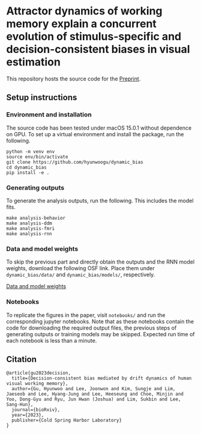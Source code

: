 # Attractor dynamics of working memory explain a concurrent evolution of stimulus-specific and decision-consistent biases in visual estimation

This repository hosts the source code for the [Preprint](https://www.biorxiv.org/content/10.1101/2023.06.28.546818v1).

## Setup instructions

### Environment and installation

The source code has been tested under macOS 15.0.1 without dependence on GPU. To set up a virtual environment and install the package, run the following.
```console
python -m venv env
source env/bin/activate
git clone https://github.com/hyunwoogu/dynamic_bias
cd dynamic_bias
pip install -e .
```

### Generating outputs

To generate the analysis outputs, run the following. This includes the model fits.
```console
make analysis-behavior
make analysis-ddm
make analysis-fmri
make analysis-rnn
```

### Data and model weights

To skip the previous part and directly obtain the outputs and the RNN model weights, download the following OSF link. Place them under `dynamic_bias/data/` and `dynamic_bias/models/`, respectively.

[Data and model weights](https://osf.io/6q95m/)


### Notebooks

To replicate the figures in the paper, visit `notebooks/` and run the corresponding jupyter notebooks. Note that as these notebooks contain the code for downloading the required output files, the previous steps of generating outputs or training models may be skipped. Expected run time of each notebook is less than a minute.

## Citation

```
@article{gu2023decision,
  title={Decision-consistent bias mediated by drift dynamics of human visual working memory},
  author={Gu, Hyunwoo and Lee, Joonwon and Kim, Sungje and Lim, Jaeseob and Lee, Hyang-Jung and Lee, Heeseung and Choe, Minjin and Yoo, Dong-Gyu and Ryu, Jun Hwan (Joshua) and Lim, Sukbin and Lee, Sang-Hun},
  journal={bioRxiv},
  year={2023},
  publisher={Cold Spring Harbor Laboratory}
}
```